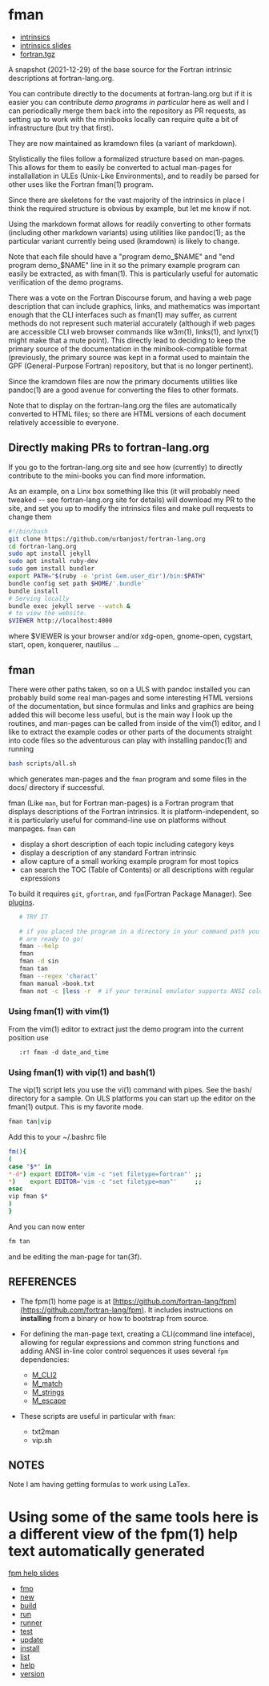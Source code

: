 # fman
- [intrinsics](docs/intrinsics.md)
- [intrinsics slides](docs/intrinsics_slidy.html)
- [fortran.tgz](docs/fortran.tgz)


A snapshot (2021-12-29) of the base source for the Fortran intrinsic
descriptions at fortran-lang.org.

You can contribute directly to the documents at fortran-lang.org but if
it is easier you can contribute _demo programs in particular_ here as
well and I can periodically merge them back into the repository as PR
requests, as setting up to work with the minibooks locally can require
quite a bit of infrastructure (but try that first).

They are now maintained as kramdown files (a variant of markdown).

Stylistically the files follow a formalized structure based on man-pages.
This allows for them to easily be converted to actual man-pages for
installallation in ULEs (Unix-Like Environments), and to readily be
parsed for other uses like the Fortran fman(1) program.

Since there are skeletons for the vast majority of the intrinsics in
place I think the required structure is obvious by example, but let me
know if not.

Using the markdown format allows for readily converting to other formats
(including other markdown variants) using utilities like pandoc(1); as the
particular variant currently being used (kramdown) is likely to change.

Note that each file should have a "program demo_$NAME" and "end program
demo_$NAME" line in it so the primary example program can easily be
extracted, as with fman(1). This is particularly useful for automatic
verification of the demo programs.

There was a vote on the Fortran Discourse forum, and having a web
page description that can include graphics, links, and mathematics was
important enough that the CLI interfaces such as fman(1) may suffer,
as current methods do not represent such material accurately (although
if web pages are accessible CLI web browser commands like w3m(1),
links(1), and lynx(1) might make that a mute point). This directly
lead to deciding to keep the primary source of the documentation in the
minibook-compatible format (previously, the primary source was kept in
a format used to maintain the GPF (General-Purpose Fortran) repository,
but that is no longer pertinent).

Since the kramdown files are now the primary documents utilities like
pandoc(1) are a good avenue for converting the files to other formats.

Note that to display on the fortran-lang.org the files are automatically
converted to HTML files; so there are HTML versions of each document
relatively accessible to everyone.

## Directly making PRs to fortran-lang.org

If you go to the fortran-lang.org site and see how (currently) to
directly contribute to the mini-books you can find more information.

As an example, on a Linx box something like this (it will probably need
tweaked -- see fortran-lang.org site for details) will download my PR
to the site, and set you up to modify the intrinsics files and make pull
requests to change them

```bash
#!/bin/bash
git clone https://github.com/urbanjost/fortran-lang.org
cd fortran-lang.org
sudo apt install jekyll
sudo apt install ruby-dev
sudo gem install bundler
export PATH="$(ruby -e 'print Gem.user_dir')/bin:$PATH"
bundle config set path $HOME/'.bundle'
bundle install
# Serving locally
bundle exec jekyll serve --watch &
# to view the website.
$VIEWER http://localhost:4000
```

where $VIEWER is your browser and/or xdg-open, gnome-open, cygstart,
start, open, konquerer, nautilus ...

## fman

There were other paths taken, so on a ULS with pandoc installed you can
probably build some real man-pages and some interesting HTML versions of
the documentation, but since formulas and links and graphics are being
added this will become less useful, but is the main way I look up the
routines, and man-pages can be called from inside of the vim(1) editor,
and I like to extract the example codes or other parts of the documents
straight into code files so the adventurous can play with installing
pandoc(1) and running

```bash
bash scripts/all.sh
```

which generates man-pages and the `fman` program and some files in the docs/ directory
if successful.

fman (Like `man`, but for Fortran man-pages) is a Fortran program
that displays descriptions of the Fortran intrinsics.  It is
platform-independent, so it is particularly useful for command-line use
on platforms without manpages. `fman` can

   + display a short description of each topic including category keys
   + display a description of any standard Fortran intrinsic
   + allow capture of a small working example program for most topics
   + can search the TOC (Table of Contents) or all descriptions with regular expressions

To build it requires `git`, `gfortran`, and `fpm`(Fortran Package Manager).
See [plugins](https://github.com/urbanjost/plugins).

```bash
   # TRY IT

   # if you placed the program in a directory in your command path you
   # are ready to go!
   fman --help
   fman
   fman -d sin
   fman tan
   fman --regex 'charact'
   fman manual >book.txt
   fman not -c |less -r  # if your terminal emulator supports ANSI color control sequences
```
### Using fman(1) with vim(1)

From the vim(1) editor to extract just the demo program
into the current position use
```text
   :r! fman -d date_and_time
```

### Using fman(1) with vip(1) and bash(1)

The vip(1) script lets you use the vi(1) command with pipes.  See the
bash/ directory for a sample. On ULS platforms you can start up the editor
on the fman(1) output. This is my favorite mode.

```bash
fman tan|vip
```
Add this to your ~/.bashrc file
```bash
fm(){
(
case "$*" in
*-d*) export EDITOR='vim -c "set filetype=fortran"' ;;
*)    export EDITOR='vim -c "set filetype=man"'     ;;
esac
vip fman $*
)
}
```
And you can now enter
```bash
fm tan
```
and be editing the man-page for tan(3f).

## REFERENCES

 + The fpm(1) home page is at [https://github.com/fortran-lang/fpm](https://github.com/fortran-lang/fpm).
   It includes instructions on **installing** from a binary or how to bootstrap from source.

 + For defining the man-page text, creating a CLI(command line inteface), allowing for regular
   expressions and common string functions and adding ANSI in-line color control sequences
   it uses several `fpm` dependencies:
    + [M_CLI2](https://github.com/urbanjost/M_CLI2.git)
    + [M_match](https://github.com/urbanjost/M_match.git)
    + [M_strings](https://github.com/urbanjost/M_strings.git)
    + [M_escape](https://github.com/urbanjost/M_escape.git)
  + These scripts are useful in particular with `fman`:
    + txt2man
    + vip.sh

## NOTES

Note I am having getting formulas to work using LaTex.
# Using some of the same tools here is a different view of the fpm(1) help text automatically generated
[fpm help slides](fpm_slidy.html)

- [fmp](docs/fpm.md)
- [new](docs/new.md)
- [build](docs/build.md)
- [run](docs/run.md)
- [runner](docs/runner.md)
- [test](docs/test.md)
- [update](docs/update.md)
- [install](docs/install.md)
- [list](docs/list.md)
- [help](docs/help.md)
- [version](docs/version.md)
